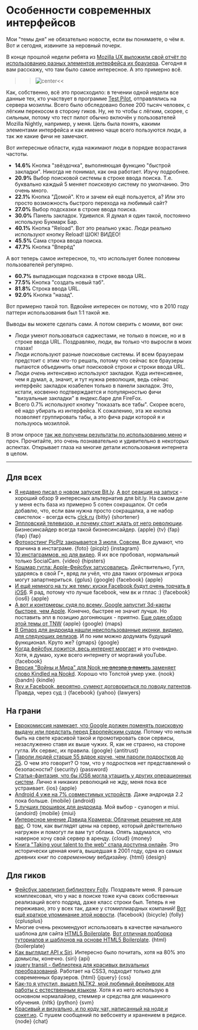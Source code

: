 # Особенности современных интерфейсов

Мои "темы дня" не обязательно новости, если вы понимаете, о чём я. Вот и сегодня, извините за неровный почерк.

В конце прошлой недели ребята из [Mozilla UX выложили свой отчёт по использованию разных элементов интерфейса их браузера](https://blog.mozilla.org/ux/2012/06/firefox-heatmap-study-2012-results-are-in/). Сегодня я вам расскажу, что там было самое интересное. А это примерно всё.

>>![center](http://chyo.ru/testpilot.png)<<

Как, собственно, всё это происходило: в течении одной недели все данные тех, кто участвует в программе [Test Pilot](https://testpilot.mozillalabs.com/), отправлялись на сервера мозиллы. Всего было обследовано более 200 тысяч человек, с лёгким перекосом в сторону гиков. Ну, не то чтобы с лёгким, скорее, с сильным, потому что тест пилот обычно включён у пользователей Mozilla Nightly, например, у меня. Цель была понять, какими элементами интерфейса и как именно чаще всего пользуются люди, а так же какие фичи не замечают.

Вот интересные области, куда нажимают люди в порядке возрастания частоты.

* **14.6%** Кнопка "звёздочка", выполняющая функцию "быстрой закладки". Никогда не понимал, как она работает. Изучу подробнее.
* **20.9%** Выбор поисковой системы в строке ввода поиска. Т.е. буквально каждый 5 меняет поисковую систему по умолчанию. Это очень много.
* **22.1%** Кнопка "Домой". Кто и зачем ей ещё пользуется, а? Или это просто возможность быстрого перехода на любимый сайт?
* **27.0%** Выбор подсказки в строке ввода поиска.
* **30.0%** Панель закладок. Удивился. Я думал я один такой, постоянно использую Букмарк Бар.
* **40.1%** Кнопка "Reload". Вот это реально ужас. Люди реально используют кнопку Reload! ШОК! ВИДЕО!
* **45.5%** Сама строка ввода поиска.
* **47.7%** Кнопка "Вперёд"

А вот теперь самое интересное, то, что использует более половины пользователей регулярно.

* **60.7%** выпадающая подсказка в строке ввода URL.
* **77.5%** Кнопка "создать новый таб".
* **81.8%** Строка ввода URL.
* **92.0%** Кнопка "назад".

Вот примерно такой топ. Вдвойне интересен он потому, что в 2010 году паттерн использования был 1:1 такой же.

Выводы вы можете сделать сами. А потом сверить с моими, вот они:

* Люди умеют пользоваться саджестами, не только в поиске, но и в строке ввода URL. Поздравляю, люди, вы только что выросли в моих глазах!
* Люди используют разные поисковые системы. И всем браузерам предстоит с этим что-то решать, потому что сейчас все браузеры пытаются объединить опыт поисковой строки и строки ввода URL.
* Люди *очень* интенсивно используют закладки. Куда интенсивнее, чем я думал, а, значит, и тут нужна революция, ведь сейчас интерфейс закладок юзабелен только в панели закладок. Это, кстати, косвенно подтверждается и популярностью фичи "визуальные закладки" в яндекс.баре для FireFox.
* Всего 0.7% используют кнопку "показать все табы". Скорее всего, её надо убирать из интерфейса. К сожалению, эта же кнопка позволяет группировать табы, а это фича ради которой я и пользуюсь мозиллой.

В этом опросе [так же получены результаты по использованию меню](https://blog.mozilla.org/ux/2012/06/firefox-heatmap-study-2012-results-are-in/) и проч. Прочитайте, это очень познавательно и удивительно в некоторых аспектах. Открывает глаза на многие детали использования интернета в целом.

-----

## Для всех
* [Я недавно писал о новом запуске Bit.ly](http://addmeto.cc/post/2012-05-30/). [А вот реакция на запуск](http://thenextweb.com/apps/2012/06/02/not-a-fan-of-the-big-bitly-revamp-here-are-9-alternatives/) - хороший обзор 9 интересных альтернатив для bit.ly. На самом деле у меня есть база из примерно 5 сотен сокращалок. От себя добавлю, что, если вам нужна просто сокращалка, а не набор свистелок - всегда есть [clck.ru](http://clck.ru/) {bitly} {shortener}
* [Эппловский телевизор, и почему стоит ждать от него революции](http://www.businessinsider.com/apple-television-what-to-expect-2012-6). Бизнесинсайдер всегда такой бизнесинсайдер. {apple} {tv} {fap} {fap} {fap}
* [Фотохостинг PicPlz закрывается 3 июля. Совсем.](http://thenextweb.com/insider/2012/06/02/photo-sharing-service-picplz-to-shut-down-on-3-july/) Все думают, что причина в инстаграме. {foto} {picplz} {instagram}
* [10 инстаграммов, но для видео](http://thenextweb.com/apps/2012/06/03/10-instagram-for-video-apps-to-watch/). Я их все пробовал, нормальный только SocialCam. {video} {hipsters}
* [Кошмар гугла: Apple-Фейсбук затусовались](http://news.cnet.com/8301-17852_3-57446229-71/googles-fear-an-apple-facebook-love-fest/). Действительно, Гугл, ударяясь в свой Г+, вряд ли учёл, что два таких огромных игрока могут запартнериться. {gplus} {google} {facebook} {apple}
* [И ещё немного на ту же тему: куски Facebook будут очень торчать в iOS6](http://techcrunch.com/2012/06/01/facebook-ios-6-integration/). Я рад, потому что лучше facebook, чем вк и гплас :) {facebook} {ios6} {apple}
* [А вот и контрмеры: судя по всему, Google запустит 3d-карты быстрее, чем Apple](http://www.forbes.com/sites/anthonykosner/2012/06/02/touche-google-plans-to-announce-its-own-3d-maps-before-apple/). Конечно, быстрее не значит лучше. Но поставить эпл в позицию догоняющих - приятно. [Еще один обзор этой темы от TNW](http://thenextweb.com/google/2012/06/01/google-to-head-apple-off-at-the-pass-by-holding-3d-maps-event-june-6th-just-before-wwdc/) {apple} {google} {maps}
* [В Gmaps для андроида нашли неиспользованные иконки, видимо, для следующих релизов](http://www.androidpolice.com/2012/06/01/mysterious-new-files-in-the-google-maps-6-8-apk-history-timeline-latitude-g-integration-and-more/). И по ним можно додумать будущий функционал. Круто же? {gmaps} {google}
* [Когда фейсбук ложится, весь интернет моргает](http://gigaom.com/2012/06/01/when-facebook-goes-down-the-internet-barely-blinks/) и это очевидно. Хотя, я думаю, хуже всего интернету от морганий youTube. {facebook}
* [Версия "Войны и Мира" для Nook <del>не влезла в память</del> заменяет слово Kindled на Nookd](http://arstechnica.com/information-technology/2012/06/nook-version-of-war-and-peace-turns-the-word-kindled-into-nookd/). Хорошо что Толстой умер уже. {nook} {bandn} {kindle}
* [Яху и Facebook, вероятно, сумеют договориться по поводу патентов](http://allthingsd.com/20120603/patent-peace-yahoo-and-facebook-in-advanced-negotiations-to-settle-fractious-infringement-lawsuits/). Правда, через суд :) {facebook} {yahoo} {lawyers}

## На грани
* [Еврокомиссия намекает, что Google должен поменять поисковую выдачу или предстать перед Европейским судом](http://www.guardian.co.uk/technology/2012/jun/01/google-european-commission-search-results). Потому что нельзя быть на свете красивой такой и промотировать свои сервисы, незаслуженно ставя их выше чужих. Я, как не странно, на стороне гугла. Их сервис, их правила. {google} {antitrust}
* [Пароли людей старше 55 вдвое круче, чем пароли подростков до 25](http://www.newscientist.com/article/dn21871-over55s-pick-passwords-twice-as-secure-as-teenagers.html). О чем это говорит? О том, что у подростков нет представлений о безопасности? {security} {password}
* [Статья-фантазия, что бы iOS6 могла утащить у других операционных систем](http://www.imore.com/2012/05/31/higher-hanging-fruit-ios-6/). Лично я никаких революций не жду, меня пока все устраивает. {ios} {apple}
* [Android 4 уже на 7% совместимых устройств](http://www.theverge.com/2012/6/2/3058522/android-4-0-now-on-7-1-percent-of-devices-still-woefully-behind). Даже андроида 2.2 пока больше. {mobile} {android}
* [5 лучших прошивок для андроида](http://lifehacker.com/5915093/five-best-android-roms). Мой выбор - cyanogen и miui. {andoird} {mobile} {miui}
* [Интересное мнение Дэвида Крамера: Облачные решение не для вас](http://justcramer.com/2012/06/02/the-cloud-is-not-for-you/). О том, как выглядят цены на сервер, который действительно нагружен и помогут ли вам тут облака. Опять задумался, что наверное хочу свой сервер в аренду. {cloud} {money}
* [Книга "Taking your talent to the web" стала доступна онлайн](http://takingyourtalenttotheweb.com/). Это исторически ценная книга, вышедшая в 2001 году, одна из самых древних книг по *современному* вебдизайну. {html} {design}

## Для гиков
* [Фейсбук зарелизил библиотеку Folly](https://www.facebook.com/notes/facebook-engineering/folly-the-facebook-open-source-library/10150864656793920). Поздравьте меня. Я раньше комплексовал, что у нас в поиске тоже куча своих собственных реализаций всего подряд, даже класс строки был. Теперь я не переживаю, это у всех так, даже у стомиллиардных компаний! [Вот ещё краткое упоминание этой новости](http://www.phoronix.com/scan.php?page=news_item&px=MTExMjQ). {facebook} {bicycle} {folly} {cplusplus}
* Многие очень рекомендуют использовать в качестве начального шаблона для сайта [HTML5 Boilerplate](http://html5boilerplate.com/). [Вот отличная подборка туториалов и шаблонов на основе HTML5 Boilerplate](http://designmodo.com/html5-boilerplate-templates-tutorials/). {html} {boilerplate}
* [Как выглядит API к Siri](http://blog.teaapp.com/post/24212825807/tea-earl-grey-hot-what-would-a-siri-api-look-like). Интересно было почитать, хотя на 80% это домыслы, конечно. {siri} {api}
* [jquery transit - библиотека для красивых визуальных преобразований](http://ricostacruz.com/jquery.transit/). Работает на CSS3, подходит только для современных браузеров. {html} {jquery} {css}
* [Как-то я упустил, вышел NLTK2, мой любимый фреймворк для работы с естественным языком](http://streamhacker.com/2012/06/03/nltk-2-release-highlights/). Хотя я из него использую в основном нормалайзер, стеммер и средства для машинного обучения. {nltk} {python} {svm}
* [Красивый и визуально, и по коду чат, написанный на ноде и сокет.ио](http://gravityonmars.github.com/Balloons.IO/). С пушем сообщений по вебсокету и хранением в редисе. {node} {chat}
